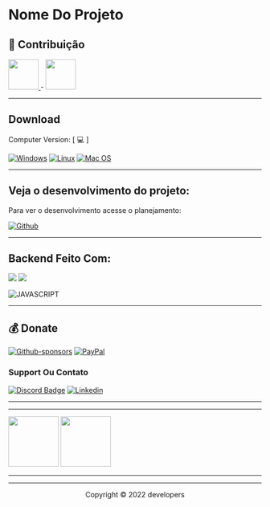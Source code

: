 # Nome Do Projeto

## 📖 Contribuição

<a href="https://github.com/P0sseid0n">
    <img src="https://avatars.githubusercontent.com/u/54502007?v=4"
        width="60"
    />
</a> -
<a href="https://github.com/augustoaraujoo">
    <img src="https://avatars.githubusercontent.com/u/81258318?v=4"
        width="60"
    />
</a>

---

## Download

Computer Version: [ 💻 ]

[![Windows](https://img.shields.io/badge/Windows-0078D6?style=for-the-badge&logo=windows&logoColor=white)](https://github.com/seu-usuario/seu-repositorio/releases)
[![Linux](https://img.shields.io/badge/Linux-FF6600?style=for-the-badge&logo=linux&logoColor=white)](https://github.com/seu-usuario/seu-repositorio/releases)
[![Mac OS](https://img.shields.io/badge/mac%20os-000000?style=for-the-badge&logo=macos&logoColor=F0F0F0)](https://github.com/seu-usuario/seu-repositorio/releases)

---

## Veja o desenvolvimento do projeto:

Para ver o desenvolvimento acesse o planejamento:

[![Github](https://img.shields.io/badge/GitHub-100000?style=for-the-badge&logo=github&logoColor=white)](https://github.com/seu-usuario/seu-repositorio/projects/1)

---

## Backend Feito Com:

<img src="https://img.shields.io/badge/Node.js-43853D?style=for-the-badge&logo=node.js&logoColor=white"/>
<img src="https://camo.githubusercontent.com/63710431ca9a1a9e233461aba50d1573e3e0e9aa52abb0ed271be89df1ed293b/68747470733a2f2f696d672e736869656c64732e696f2f62616467652f457870726573732e6a732d3430344435393f7374796c653d666f722d7468652d6261646765266c6f676f3d65787072657373">

![JAVASCRIPT](https://camo.githubusercontent.com/6cf9abe9d706421df40ff4feff208a5728df2b77f9eb21f24d09df00a0d69203/68747470733a2f2f696d672e736869656c64732e696f2f62616467652f547970655363726970742d3030374143433f7374796c653d666f722d7468652d6261646765266c6f676f3d74797065736372697074266c6f676f436f6c6f723d7768697465)

---

## 💰 Donate

[![Github-sponsors](https://img.shields.io/badge/sponsor-30363D?style=for-the-badge&logo=GitHub-Sponsors&logoColor=#EA4AAA)](https://link-da-sua-pagina)
[![PayPal](https://img.shields.io/badge/PayPal-00457C?style=for-the-badge&logo=paypal&logoColor=white)](https://link-da-sua-pagina)

### Support Ou Contato

[![Discord Badge](https://img.shields.io/badge/Discord-7289DA?style=for-the-badge&logo=discord&logoColor=white)](https://discord.gg/seu-server)
[![Linkedin](https://img.shields.io/badge/LinkedIn-0077B5?style=for-the-badge&logo=linkedin&logoColor=white)](https://www.linkedin.com/in/seu-usuario/)

---

---

<img src="https://media.giphy.com/media/vFKqnCdLPNOKc/giphy.gif" width="100" height="100" />
<img src="https://media0.giphy.com/media/QNFhOolVeCzPQ2Mx85/200.gif" width="100" height="100"></img>

---

---

<p align="center">Copyright © 2022 developers</p>
